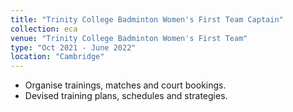 ```yaml
---
title: "Trinity College Badminton Women's First Team Captain"
collection: eca
venue: "Trinity College Badminton Women's First Team"
type: "Oct 2021 - June 2022"
location: "Cambridge"
---
```


* Organise trainings, matches and court bookings.
* Devised training plans, schedules and strategies.
